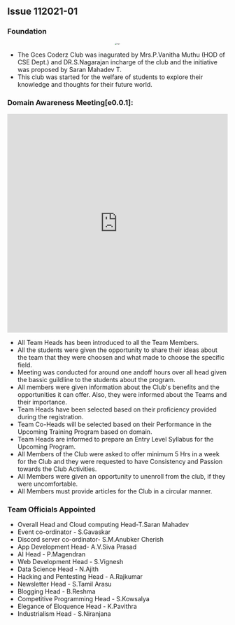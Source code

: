 ## Issue 112021-01

### Foundation

<center>
    <img src="https://i.imgur.com/qUnp4gs.jpg" alt="logo" style="zoom: 25%;" />
</center>

- The Gces Coderz Club was inagurated by Mrs.P.Vanitha Muthu (HOD of CSE Dept.) and DR.S.Nagarajan incharge of the club and the initiative was proposed by Saran Mahadev T.
- This club was started for the welfare of students to explore their knowledge and thoughts for their future world.

### Domain Awareness Meeting[e0.0.1]:

<iframe width="100%" height="500" src="https://www.youtube.com/embed/dXFoIZOPOXo" title="YouTube video player" frameborder="0" allow="accelerometer; autoplay; clipboard-write; encrypted-media; gyroscope; picture-in-picture" allowfullscreen></iframe>


- All Team Heads has been introduced to all the Team Members.
- All the students were given the opportunity to share their ideas about the team that they were choosen and what made to choose the specific field.
- Meeting was conducted for around one andoff hours over all head given the bassic guildline to the students about the program.
- All members were given information about the Club's benefits and the opportunities it can offer. Also, they were informed about the Teams and their importance. 
- Team Heads have been selected based on their proficiency provided during the registration.
- Team Co-Heads will be selected based on their Performance in the Upcoming Training Program based on domain.
-	Team Heads are informed to prepare an Entry Level Syllabus for the Upcoming Program.
-	All Members of the Club were asked to offer minimum 5 Hrs in a week for the Club and they were requested to have Consistency and Passion towards the Club Activities.
-	All Members were given an opportunity to unenroll from the club, if they were uncomfortable.
-	All Members must provide articles for the Club in a circular manner.

### Team Officials Appointed

- Overall Head and Cloud computing Head-T.Saran Mahadev
- Event co-ordinator - S.Gavaskar
- Discord server co-ordinator- S.M.Anubker Cherish
- App Development Head- A.V.Siva Prasad
- AI Head - P.Magendran
- Web Development Head - S.Vignesh
- Data Science Head - N.Ajith
- Hacking and Pentesting Head - A.Rajkumar
- Newsletter Head - S.Tamil Arasu
- Blogging Head - B.Reshma
- Competitive Programming Head - S.Kowsalya
- Elegance of Eloquence  Head - K.Pavithra
- Industrialism Head - S.Niranjana





